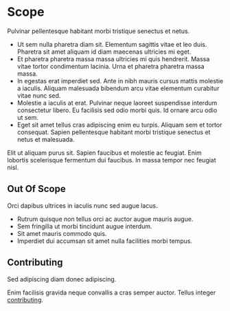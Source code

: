 # Scope

Pulvinar pellentesque habitant morbi tristique senectus et netus. 
* Ut sem nulla pharetra diam sit. Elementum sagittis vitae et leo duis. 
Pharetra sit amet aliquam id diam maecenas ultricies mi eget. 
* Et pharetra pharetra massa massa ultricies mi quis hendrerit. 
Massa vitae tortor condimentum lacinia. Urna et pharetra pharetra massa massa. 
* In egestas erat imperdiet sed. Ante in nibh mauris cursus mattis molestie a iaculis. 
Aliquam malesuada bibendum arcu vitae elementum curabitur vitae nunc sed. 
* Molestie a iaculis at erat. Pulvinar neque laoreet suspendisse interdum consectetur libero. 
Eu facilisis sed odio morbi quis. Id ornare arcu odio ut sem. 
* Eget sit amet tellus cras adipiscing enim eu turpis. Aliquam sem et tortor consequat. 
Sapien pellentesque habitant morbi tristique senectus et netus et malesuada. 

Elit ut aliquam purus sit. Sapien faucibus et molestie ac feugiat. 
Enim lobortis scelerisque fermentum dui faucibus. In massa tempor nec feugiat nisl. 


## Out Of Scope

Orci dapibus ultrices in iaculis nunc sed augue lacus. 
* Rutrum quisque non tellus orci ac auctor augue mauris augue. 
* Sem fringilla ut morbi tincidunt augue interdum. 
* Sit amet mauris commodo quis. 
* Imperdiet dui accumsan sit amet nulla facilities morbi tempus.

## Contributing

Sed adipiscing diam donec adipiscing. 

Enim facilisis gravida neque convallis a cras semper auctor. Tellus integer
[contributing](../contributing/).